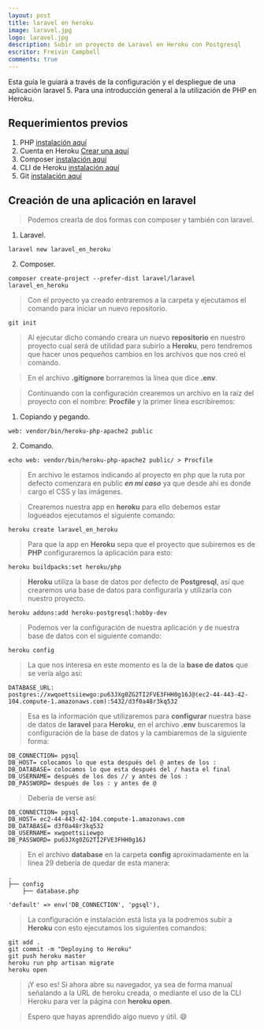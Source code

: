 ```yaml
---
layout: post
title: laravel en heroku
image: laravel.jpg
logo: laravel.jpg
description: Subir un proyecto de Laravel en Heroku con Postgresql
escritor: Freivin Campbell
comments: true
---
```


<p class="intro"><span class="dropcap">E</span>sta guía le guiará a través de la configuración y el despliegue de una aplicación laravel 5. Para una introducción general a la utilización de PHP en Heroku.</p>

## Requerimientos previos

1. PHP [instalación aquí](https://secure.php.net/)
2. Cuenta en Heroku [Crear una aquí](https://signup.heroku.com/dc)
3. Composer [instalación aquí](https://getcomposer.org/download/)
4. CLI de Heroku [instalación aquí](https://devcenter.heroku.com/articles/heroku-command-line)
5. Git [instalación aquí](https://git-scm.com/)

## Creación de una aplicación en laravel

> Podemos crearla de dos formas con composer y también con laravel.

1. Laravel.

````
laravel new laravel_en_heroku
````

2. Composer.

````
composer create-project --prefer-dist laravel/laravel laravel_en_heroku
````

> Con el proyecto ya creado entraremos a la carpeta y ejecutamos el comando para iniciar un nuevo repositorio.

```
git init
```

>Al ejecutar dicho comando creara un nuevo **repositorio** en nuestro proyecto cual será de utilidad para subirlo a **Heroku**, pero tendremos que hacer unos pequeños cambios en los archivos que nos creó el comando.

>En el archivo **.gitignore** borraremos la línea que dice **.env**.

>Continuando con la configuración crearemos un archivo en la raíz del proyecto con el nombre: **Procfile** y la primer línea escribiremos:

1. Copiando y pegando.

```
web: vendor/bin/heroku-php-apache2 public
```

2. Comando.

````
echo web: vendor/bin/heroku-php-apache2 public/ > Procfile
````

>En archivo le estamos indicando al proyecto en php que la ruta por defecto comenzara en public **_en mi caso_** ya que desde ahí es donde cargo el CSS y las imágenes.

>Crearemos nuestra app en **heroku** para ello debemos estar logueados ejecutamos el siguiente comando:

````
heroku create laravel_en_heroku
````

>Para que la app en **Heroku** sepa que el proyecto que subiremos es de **PHP** configuraremos la aplicación para esto:

````
heroku buildpacks:set heroku/php
````

>**Heroku** utiliza la base de datos por defecto de **Postgresql**, así que crearemos una base de datos para configurarla y utilizarla con nuestro proyecto.

````
heroku addons:add heroku-postgresql:hobby-dev
````

>Podemos ver la configuración de nuestra aplicación y de nuestra base de datos con el siguiente comando:

````
heroku config
````

>La que nos interesa en este momento es la de la **base de datos** que se vería algo así:

````
DATABASE_URL: postgres://xwqoettsiiewgo:pu63JXg0ZG2TI2FVE3FHH0g16J@(ec2-44-443-42-104.compute-1.amazonaws.com):5432/d3f0a48r3kq532
````

>Esa es la información que utilizaremos para **configurar** nuestra base de datos de **laravel** para **Heroku**, en el archivo **.env** buscaremos la configuración de la base de datos y la cambiaremos de la siguiente forma:

````
DB_CONNECTION= pgsql
DB_HOST= colocamos lo que esta después del @ antes de los :
DB_DATABASE= colocamos lo que esta después del / hasta el final
DB_USERNAME= después de los dos // y antes de los :
DB_PASSWORD= después de los : y antes de @
````

>Debería de verse así:

````
DB_CONNECTION= pgsql
DB_HOST= ec2-44-443-42-104.compute-1.amazonaws.com
DB_DATABASE= d3f0a48r3kq532
DB_USERNAME= xwqoettsiiewgo
DB_PASSWORD= pu63JXg0ZG2TI2FVE3FHH0g16J
````

>En el archivo **database** en la carpeta **config** aproximadamente en la línea 29 debería de quedar de esta manera:

````
.
├── config
    ├── database.php
````

````
'default' => env('DB_CONNECTION', 'pgsql'),
````

>La configuración e instalación está lista ya la podremos subir a **Heroku** con esto ejecutamos los siguientes comandos:

````
git add .
git commit -m "Deploying to Heroku"
git push heroku master
heroku run php artisan migrate
heroku open
````

> ¡Y eso es! Si ahora abre su navegador, ya sea de forma manual señalando a la URL de heroku creada, o mediante el uso de la CLI Heroku para ver la página con **heroku open**.

> Espero que hayas aprendido algo nuevo y útil. :smile:
